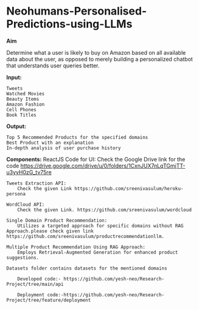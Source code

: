 # Neohumans-Personalised-Predictions-using-LLMs

**Aim**

Determine what a user is likely to buy on Amazon based on all available data about the user, as opposed to merely building a personalized chatbot that understands user queries better.

**Input:**

    Tweets
    Watched Movies
    Beauty Items
    Amazon Fashion
    Cell Phones
    Book Titles

**Output:**

    Top 5 Recommended Products for the specified domains
    Best Product with an explanation
    In-depth analysis of user purchase history

**Components:**
    ReactJS Code for UI:
        Check the Google Drive link for the code https://drive.google.com/drive/u/0/folders/1CxnJUX7nLqTGmjTT-u3yyH0zG_tv75re

    Tweets Extraction API:
        Check the given Link https://github.com/sreenivasulum/heroku-persona

    WordCloud API:
        Check the given Link. https://github.com/sreenivasulum/wordcloud

    Single Domain Product Recommendation:
        Utilizes a targeted approach for specific domains without RAG Approach.please check given link https://github.com/sreenivasulum/productrecommendationllm.

    Multiple Product Recommendation Using RAG Approach:
        Employs Retrieval-Augmented Generation for enhanced product suggestions.

    Datasets folder contains datasets for the mentioned domains

        Developed code:- https://github.com/yesh-neo/Research-Project/tree/main/api
        
        Deployment code:-https://github.com/yesh-neo/Research-Project/tree/feature/deployment



